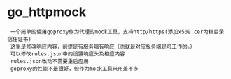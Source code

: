 # go_httpmock
     一个简单的使用goproxy作为代理的mock工具，支持http/https(添加x509.cer为根目录信任证书)
     这里是修改响应内容，前提是有服务端有响应（也就是对应服务端是可工作的。）
     可以修改rules.json中的设置响应头及相应内容
     rules.json改动不需要重启应用
     goproxy的性能不是很好，但作为mock工具来用差不多
